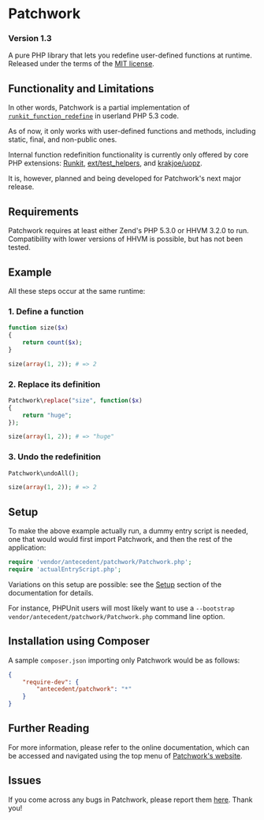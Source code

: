 # Patchwork

### Version 1.3

A pure PHP library that lets you redefine user-defined functions at runtime. Released under the terms of the [MIT license](http://www.opensource.org/licenses/mit-license.php).

## Functionality and Limitations

In other words, Patchwork is a partial implementation of [`runkit_function_redefine`](http://php.net/runkit_function_redefine) in userland PHP 5.3 code.

As of now, it only works with user-defined functions and methods, including static, final, and non-public ones.

Internal function redefinition functionality is currently only offered by core PHP extensions: [Runkit](http://php.net/manual/en/book.runkit.php), [ext/test_helpers](https://github.com/sebastianbergmann/php-test-helpers), and
[krakjoe/uopz](https://github.com/krakjoe/uopz).

It is, however, planned and being developed for Patchwork's next major release.

## Requirements

Patchwork requires at least either Zend's PHP 5.3.0 or HHVM 3.2.0 to run. Compatibility with lower versions of HHVM is possible, but has not been tested.

## Example

All these steps occur at the same runtime:

### 1. Define a function

```php
function size($x)
{
    return count($x);
}

size(array(1, 2)); # => 2
```

### 2. Replace its definition

```php
Patchwork\replace("size", function($x)
{
    return "huge";
});

size(array(1, 2)); # => "huge"
```

### 3. Undo the redefinition

```php
Patchwork\undoAll();

size(array(1, 2)); # => 2
```

## Setup

To make the above example actually run, a dummy entry script is needed, one that would would first import Patchwork, and then the rest of the application:

```php
require 'vendor/antecedent/patchwork/Patchwork.php';
require 'actualEntryScript.php';
```

Variations on this setup are possible: see the [Setup](http://antecedent.github.io/patchwork/docs/setup.html) section of the documentation for details.

For instance, PHPUnit users will most likely want to use a `--bootstrap vendor/antecedent/patchwork/Patchwork.php` command line option.

## Installation using Composer

A sample `composer.json` importing only Patchwork would be as follows:

```json
{
    "require-dev": {
        "antecedent/patchwork": "*"
    }
}
```

## Further Reading

For more information, please refer to the online documentation, which can be accessed and navigated using the top menu of [Patchwork's website](http://antecedent.github.io/patchwork/).

## Issues

If you come across any bugs in Patchwork, please report them [here](https://github.com/antecedent/patchwork/issues). Thank you!

